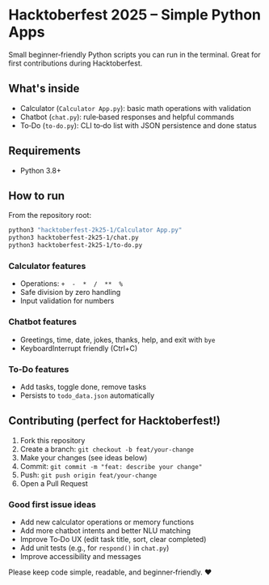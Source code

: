 # Hacktoberfest 2025 – Simple Python Apps

Small beginner‑friendly Python scripts you can run in the terminal. Great for first contributions during Hacktoberfest.

## What's inside
- Calculator (`Calculator App.py`): basic math operations with validation
- Chatbot (`chat.py`): rule‑based responses and helpful commands
- To‑Do (`to-do.py`): CLI to‑do list with JSON persistence and done status

## Requirements
- Python 3.8+

## How to run
From the repository root:

```bash
python3 "hacktoberfest-2k25-1/Calculator App.py"
python3 hacktoberfest-2k25-1/chat.py
python3 hacktoberfest-2k25-1/to-do.py
```

### Calculator features
- Operations: `+  -  *  /  **  %`
- Safe division by zero handling
- Input validation for numbers

### Chatbot features
- Greetings, time, date, jokes, thanks, help, and exit with `bye`
- KeyboardInterrupt friendly (Ctrl+C)

### To‑Do features
- Add tasks, toggle done, remove tasks
- Persists to `todo_data.json` automatically

## Contributing (perfect for Hacktoberfest!)
1. Fork this repository
2. Create a branch: `git checkout -b feat/your-change`
3. Make your changes (see ideas below)
4. Commit: `git commit -m "feat: describe your change"`
5. Push: `git push origin feat/your-change`
6. Open a Pull Request

### Good first issue ideas
- Add new calculator operations or memory functions
- Add more chatbot intents and better NLU matching
- Improve To‑Do UX (edit task title, sort, clear completed)
- Add unit tests (e.g., for `respond()` in `chat.py`)
- Improve accessibility and messages

Please keep code simple, readable, and beginner‑friendly. ❤️
